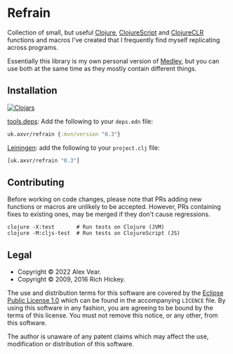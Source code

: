 # Refrain

Collection of small, but useful [Clojure][], [ClojureScript][] and
[ClojureCLR][] functions and macros I've created that I frequently find myself
replicating across programs.

Essentially this library is my own personal version of [Medley](), but you can
use both at the same time as they mostly contain different things.

[Clojure]: https://clojure.org
[ClojureScript]: https://clojurescript.org
[ClojureCLR]: https://clojure.org/about/clojureclr
[Medley]: https://github.com/weavejester/medley


## Installation

[![Clojars](https://img.shields.io/clojars/v/uk.axvr/refrain.svg)](https://clojars.org/uk.axvr/refrain)

[tools.deps][]: Add the following to your `deps.edn` file:

```clojure
uk.axvr/refrain {:mvn/version "0.3"}
```

[Leiningen][]: add the following to your `project.clj` file:

```clojure
[uk.axvr/refrain "0.3"]
```

[tools.deps]: https://clojure.org/reference/deps_and_cli
[Leiningen]: https://leiningen.org


## Contributing

Before working on code changes, please note that PRs adding new functions or
macros are unlikely to be accepted.  However, PRs containing fixes to existing
ones, may be merged if they don't cause regressions.

```shell
clojure -X:test       # Run tests on Clojure (JVM)
clojure -M:cljs-test  # Run tests on ClojureScript (JS)
```


## Legal

- Copyright © 2022 Alex Vear.
- Copyright © 2009, 2016 Rich Hickey.

The use and distribution terms for this software are covered by the
[Eclipse Public License 1.0](https://www.eclipse.org/legal/epl-v10.html)
which can be found in the accompanying `LICENCE` file.  By using this software
in any fashion, you are agreeing to be bound by the terms of this license.  You
must not remove this notice, or any other, from this software.

The author is unaware of any patent claims which may affect the use,
modification or distribution of this software.
